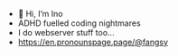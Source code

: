 - 👋 Hi, I’m Ino
- ADHD fuelled coding nightmares
- I do webserver stuff too...
- https://en.pronounspage.page/@fangsy

<!---
Lofi9/Lofi9 is a ✨ special ✨ repository because its `README.md` (this file) appears on your GitHub profile.
You can click the Preview link to take a look at your changes.
--->
